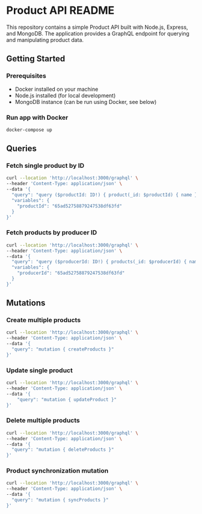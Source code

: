 # Product API README

This repository contains a simple Product API built with Node.js, Express, and MongoDB. The application provides a GraphQL endpoint for querying and manipulating product data.

## Getting Started

### Prerequisites

- Docker installed on your machine
- Node.js installed (for local development)
- MongoDB instance (can be run using Docker, see below)

### Run app with Docker

```bash
docker-compose up
```

## Queries

### Fetch single product by ID

```bash
curl --location 'http://localhost:3000/graphql' \
--header 'Content-Type: application/json' \
--data '{
  "query": "query ($productId: ID!) { product(_id: $productId) { name } }",
  "variables": {
    "productId": "65ad52758879247538df63fd"
  }
}'
```

### Fetch products by producer ID

```bash
curl --location 'http://localhost:3000/graphql' \
--header 'Content-Type: application/json' \
--data '{
  "query": "query ($producerId: ID!) { products(_id: $producerId) { name } }",
  "variables": {
    "producerId": "65ad52758879247538df63fd"
  }
}'
```

## Mutations

### Create multiple products

```bash
curl --location 'http://localhost:3000/graphql' \
--header 'Content-Type: application/json' \
--data '{
  "query": "mutation { createProducts }"
}'
```

### Update single product

```bash
curl --location 'http://localhost:3000/graphql' \
--header 'Content-Type: application/json' \
--data '{
    "query": "mutation { updateProduct }"
}'
```

### Delete multiple products

```bash
curl --location 'http://localhost:3000/graphql' \
--header 'Content-Type: application/json' \
--data '{
  "query": "mutation { deleteProducts }"
}'
```

### Product synchronization mutation

```bash
curl --location 'http://localhost:3000/graphql' \
--header 'Content-Type: application/json' \
--data '{
  "query": "mutation { syncProducts }"
}'
```

